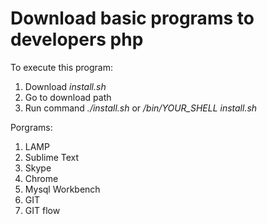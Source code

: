 # Download basic programs to developers php

To execute this program:<br>
1. Download _install.sh_<br>
2. Go to download path<br>
3. Run command _./install.sh_ or */bin/YOUR_SHELL install.sh*<br>

Porgrams:<br>
1. LAMP<br>
2. Sublime Text<br>
3. Skype<br>
4. Chrome<br>
5. Mysql Workbench<br>
6. GIT<br>
7. GIT flow<br>